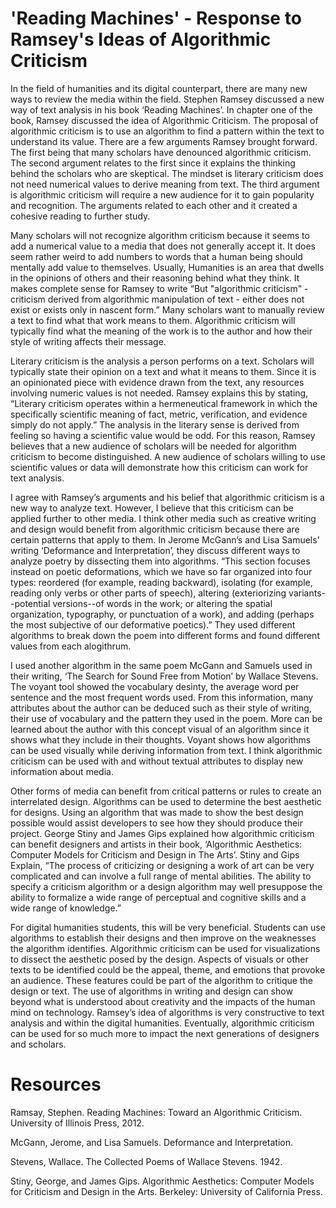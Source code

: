 # 'Reading Machines' - Response to Ramsey's Ideas of Algorithmic Criticism

  In the field of humanities and its digital counterpart, there are many new ways to review the media within the field. Stephen Ramsey discussed a new way of text analysis in his book ‘Reading Machines’. In chapter one of the book, Ramsey discussed the idea of Algorithmic Criticism. The proposal of algorithmic criticism is to use an algorithm to find a pattern within the text to understand its value. There are a few arguments Ramsey brought forward. The first being that many scholars have denounced algorithmic criticism. The second argument relates to the first since it explains the thinking behind the scholars who are skeptical. The mindset is literary criticism does not need numerical values to derive meaning from text. The third argument is algorithmic criticism will require a new audience for it to gain popularity and recognition. The arguments related to each other and it created a cohesive reading to further study. 

  Many scholars will not recognize algorithm criticism because it seems to add a numerical value to a media that does not generally accept it. It does seem rather weird to add numbers to words that a human being should mentally add value to themselves. Usually, Humanities is an area that dwells in the opinions of others and their reasoning behind what they think. It makes complete sense for Ramsey to write “But "algorithmic criticism" - criticism derived from algorithmic manipulation of text - either does not exist or exists only in nascent form.” Many scholars want to manually review a text to find what that work means to them. Algorithmic criticism will typically find what the meaning of the work is to the author and how their style of writing affects their message. 

  Literary criticism is the analysis a person performs on a text. Scholars will typically state their opinion on a text and what it means to them. Since it is an opinionated piece with evidence drawn from the text, any resources involving numeric values is not needed. Ramsey explains this by stating, “Literary criticism operates within a hermeneutical framework in which the specifically scientific meaning of fact, metric, verification, and evidence simply do not apply.” The analysis in the literary sense is derived from feeling so having a scientific value would be odd. For this reason, Ramsey believes that a new audience of scholars will be needed for algorithm criticism to become distinguished. A new audience of scholars willing to use scientific values or data will demonstrate how this criticism can work for text analysis. 

  I agree with Ramsey’s arguments and his belief that algorithmic criticism is a new way to analyze text. However, I believe that this criticism can be applied further to other media. I think other media such as creative writing and design would benefit from algorithmic criticism because there are certain patterns that apply to them. In Jerome McGann’s and Lisa Samuels’ writing ‘Deformance and Interpretation’, they discuss different ways to analyze poetry by dissecting them into algorithms. “This section focuses instead on poetic deformations, which we have so far organized into four types: reordered (for example, reading backward), isolating (for example, reading only verbs or other parts of speech), altering (exteriorizing variants--potential versions--of words in the work; or altering the spatial organization, typography, or punctuation of a work), and adding (perhaps the most subjective of our deformative poetics).” They used different algorithms to break down the poem into different forms and found different values from each alogithrum. 

  I used another algorithm in the same poem McGann and Samuels used in their writing, ‘The Search for Sound Free from Motion’ by Wallace Stevens. The voyant tool showed the vocabulary desinty, the average word per sentence and the most frequent words used. From this information, many attributes about the author can be deduced such as their style of writing, their use of vocabulary and the pattern they used in the poem. More can be learned about the author with this concept visual of an algorithm since it shows what they include in their thoughts. Voyant shows how algorithms can be used visually while deriving information from text. I think algorithmic criticism can be used with and without textual attributes to display new information about media.
  
  Other forms of media can benefit from critical patterns or rules to create an interrelated design. Algorithms can be used to determine the best aesthetic for designs. Using an algorithm that was made to show the best design possible would assist developers to see how they should produce their project. George Stiny and James Gips explained how algorithmic criticism can benefit designers and artists in their book, ‘Algorithmic Aesthetics: Computer Models for Criticism and Design in The Arts’. Stiny and Gips Explain, “The process of criticizing or designing a work of art can be very complicated and can involve a full range of mental abilities. The ability to specify a criticism algorithm or a design algorithm may well presuppose the ability to formalize a wide range of perceptual and cognitive skills and a wide range of knowledge.”
    
  For digital humanities students, this will be very beneficial. Students can use algorithms to establish their designs and then improve on the weaknesses the algorithm identifies. Algorithmic criticism can be used for visualizations to dissect the aesthetic posed by the design. Aspects of visuals or other texts to be identified could be the appeal, theme, and emotions that provoke an audience. These features could be part of the algorithm to critique the design or text. The use of algorithms in writing and design can show beyond what is understood about creativity and the impacts of the human mind on technology. Ramsey’s idea of algorithms is very constructive to text analysis and within the digital humanities. Eventually, algorithmic criticism can be used for so much more to impact the next generations of designers and scholars.


# Resources

Ramsay, Stephen. Reading Machines: Toward an Algorithmic Criticism. University of Illinois Press, 2012.

McGann, Jerome, and Lisa Samuels. Deformance and Interpretation.

Stevens, Wallace. The Collected Poems of Wallace Stevens. 1942.

Stiny, George, and James Gips. Algorithmic Aesthetics: Computer Models for Criticism and Design in the Arts. Berkeley: University of California Press.


